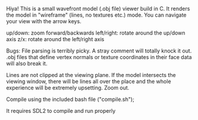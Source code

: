 Hiya! This is a small wavefront model (.obj file) viewer build in C. It 
renders the model in "wireframe" (lines, no textures etc.) mode. You can 
navigate your view with the arrow keys. 

up/down: zoom forward/backwards
left/right: rotate around the up/down axis
z/x: rotate around the left/right axis

Bugs:
File parsing is terribly picky. A stray comment will totally knock it out. 
.obj files that define vertex normals or texture coordinates in their face 
data will also break it.

Lines are not clipped at the viewing plane. If the model intersects the 
viewing window, there will be lines all over the place and the whole 
experience will be extremely upsetting. Zoom out.


Compile using the included bash file ("compile.sh");

It requires SDL2 to compile and run properly
